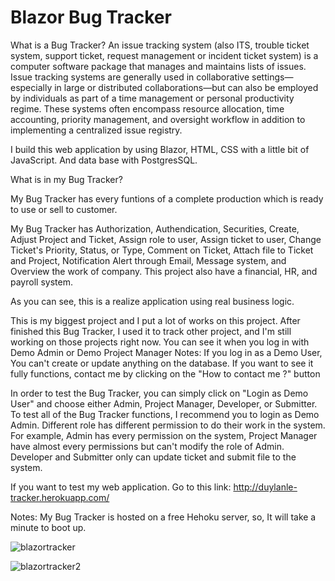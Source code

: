# Blazor Bug Tracker

What is a Bug Tracker?
An issue tracking system (also ITS, trouble ticket system, support ticket, request management or incident ticket system) is a computer software package that manages and maintains lists of issues. 
Issue tracking systems are generally used in collaborative settings—especially in large or distributed collaborations—but can also be employed by individuals as part of a time management or personal productivity regime.
These systems often encompass resource allocation, time accounting, priority management, and oversight workflow in addition to implementing a centralized issue registry.

I build this web application by using Blazor, HTML, CSS with a little bit of JavaScript. And data base with PostgresSQL.

What is in my Bug Tracker?

My Bug Tracker has every funtions of a complete production which is ready to use or sell to customer.

My Bug Tracker has Authorization, Authendication, Securities, Create, Adjust Project and Ticket, Assign role to user, Assign ticket to user, Change Ticket's Priority, Status, or Type, Comment on Ticket, Attach file to Ticket and Project, Notification Alert through Email, Message system, and Overview the work of company. This project also have a financial, HR, and payroll system.

As you can see, this is a realize application using real business logic.

This is my biggest project and I put a lot of works on this project. After finished this Bug Tracker, I used it to track other project, and I'm still working on those projects right now. You can see it when you log in with Demo Admin or Demo Project Manager
Notes: If you log in as a Demo User, You can't create or update anything on the database. If you want to see it fully functions, contact me by clicking on the "How to contact me ?" button



In order to test the Bug Tracker, you can simply click on "Login as Demo User" and choose either Admin, Project Manager, Developer, or Submitter. To test all of the Bug Tracker functions, I recommend you to login as Demo Admin.
Different role has different permission to do their work in the system. For example, Admin has every permission on the system, Project Manager have almost every permissions but can't modify the role of Admin. Developer and Submitter only can update ticket and submit file to the system.

If you want to test my web application. Go to this link: http://duylanle-tracker.herokuapp.com/

Notes: My Bug Tracker is hosted on a free Hehoku server, so, It will take a minute to boot up.

![blazortracker](https://user-images.githubusercontent.com/76194081/128619899-347aec9a-d462-44dc-ad4c-886639a6f9c8.png)

![blazortracker2](https://user-images.githubusercontent.com/76194081/128619903-0e43f353-2f7a-4850-bc65-42c52988b66c.png)
